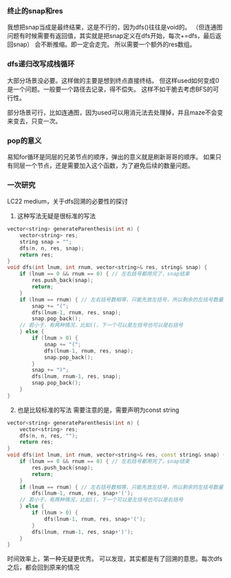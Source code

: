 ### 终止的snap和res
我想把snap当成是最终结果，这是不行的，因为dfs()往往是void的。
（但连通图问题有时候需要有返回值，其实就是把snap定义在dfs开始，每次+=dfs，最后返回snap）
会不断推缩。即一定会走完。
所以需要一个额外的res数组。


### dfs递归改写成栈循环
大部分场景没必要。这样做的主要是想到终点直接终结。
但这样used如何变成0是一个问题。一般要一个路径去记录，得不偿失。
这样不如干脆去考虑BFS的可行性。

部分场景可行，比如连通图，因为used可以用消元法去处理掉，并且maze不会变来变去，只变一次。

### pop的意义
易知for循环是同层的兄弟节点的顺序，弹出的意义就是刷新哥哥的顺序。
如果只有同层一个节点，还是需要加入这个函数，为了避免后续的数量问题。

### 一次研究
LC22 medium，关于dfs回溯的必要性的探讨
1. 这种写法无疑是很标准的写法
```cpp
vector<string> generateParenthesis(int n) {
    vector<string> res;
    string snap = "";
    dfs(n, n, res, snap);
    return res;
}
void dfs(int lnum, int rnum, vector<string>& res, string& snap) {
    if (lnum == 0 && rnum == 0) { // 左右括号都用完了，snap结束
        res.push_back(snap);
        return;
    }
    if (lnum == rnum) { // 左右括号数相等，只能先放左括号，所以剩余的左括号数量永远小于等于右括号
        snap += "(";
        dfs(lnum-1, rnum, res, snap);
        snap.pop_back();
    // 若小于，有两种情况，比如((，下一个可以是左括号也可以是右括号
    } else {
        if (lnum > 0) {
            snap += "(";
            dfs(lnum-1, rnum, res, snap);
            snap.pop_back();
        }
        snap += ")";
        dfs(lnum, rnum-1, res, snap);
        snap.pop_back();
    }
}
```

2. 也是比较标准的写法
需要注意的是，需要声明为const string
```cpp
vector<string> generateParenthesis(int n) {
    vector<string> res;
    dfs(n, n, res, "");
    return res;
}
void dfs(int lnum, int rnum, vector<string>& res, const string& snap) {
    if (lnum == 0 && rnum == 0) { // 左右括号都用完了，snap结束
        res.push_back(snap);
        return;
    }
    if (lnum == rnum) { // 左右括号数相等，只能先放左括号，所以剩余的左括号数量永远小于等于右括号
        dfs(lnum-1, rnum, res, snap+'(');
    // 若小于，有两种情况，比如((，下一个可以是左括号也可以是右括号
    } else {
        if (lnum > 0) {
            dfs(lnum-1, rnum, res, snap+'(');
        }
        dfs(lnum, rnum-1, res, snap+')');
    }
}
```

时间效率上，第一种无疑更优秀。
可以发现，其实都是有了回溯的意思。每次dfs之后，都会回到原来的情况